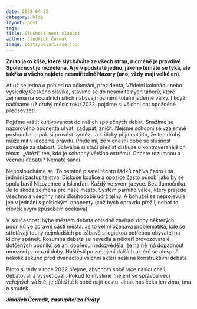 ```yaml
---
date: 2022-04-25
category: blog
layout: post
tags:
title: Slušnost není slabost
author: Jindřich Čermák
image: posts/polarizace.jpg
---
```

**Zní to jako klišé, které slýcháváte ze všech stran, nicméně je pravdivé. Společnost je rozdělena. A je v podstatě jedno, jakého tématu se týká, ale takřka u všeho najdete nesmiřitelné Názory (ano, vždy mají velké en).**

Ať už se jedná o pohled na očkování, prezidenta, Vřídelní kolonádu nebo výsledky Českého slavíka, stavíme se do nesmiřitelných táborů, které zejména na sociálních sítích nabývají rozměrů totální jaderné války. I když načínáme už druhý měsíc roku 2022, pojďme si všichni dát opožděné předsevzetí.

Pojďme vrátit kultivovanost do našich společných debat. Snažíme se názorového oponenta uřvat, zadupat, zničit. Nejsme schopni se vzájemně poslouchat a pak si provést syntézu a kriticky přijmout i to, že ten druhý může mít v lecčems pravdu. Přijde mi, že v dnešní době se slušnost považuje za slabost. Schválně si stačí přečíst diskuse u kontroverznějších témat. „Vítězí“ ten, kdo je schopný většího extrému. Chcete rozumnou a věcnou debatu? Nemáte šanci.

Neposloucháme se. To ostatně pisatel těchto řádků zažívá často i na jednání zastupitelstva. Diskuse koalice a opozice často působí jako by se spolu bavil Nizozemec a Islanďan. Každý ve svém jazyce. Bez tlumočníka. Je to škoda zejména pro naše město. Systém parního válce, který přejede všechno a všechny není dlouhodobě udržitelný. A bohužel se neprojevuje jen v jednání s politickými oponenty (což bych opravdu přežil, neboť to člověk svým způsobem očekává).

V současnosti hýbe městem debata ohledně zavírací doby některých podniků ve správní části města. Je to velmi ožehavá problematika, kde se střetávají touhy nejmladších po zábavě s logickou potřebou obyvatel na klidný spánek. Rozumná debata se nevedla a někteří provozovatelé dotčených podniků se ani dopředu nedozvěděla, že na ně má dopadnout omezení provozní doby. Naštěstí po zapojení dalších aktérů se alespoň několik sekund před dvanáctou všichni aktéři sešli na konstruktivní debatě.

Proto si tedy v roce 2022 přejme, abychom sobě více naslouchali, debatovali a vysvětlovali. Pokud to myslíme (nejen) se správou věcí veřejných vážně, je důležité k sobě najít cestu. Jinak nás čeká jen zima, tma a smutek.

***Jindřich Čermák, zastupitel za Piráty***
